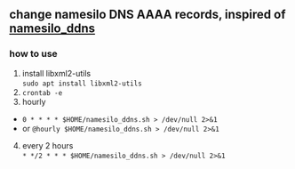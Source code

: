 ## change namesilo DNS AAAA records, inspired of [namesilo_ddns](https://github.com/pztop/namesilo_ddns)

### how to use
1. install libxml2-utils  
`sudo apt install libxml2-utils`
2. `crontab -e`  
3. hourly  
- `0 * * * * $HOME/namesilo_ddns.sh > /dev/null 2>&1`  
- or `@hourly $HOME/namesilo_ddns.sh > /dev/null 2>&1`
4. every 2 hours  
 `* */2 * * * $HOME/namesilo_ddns.sh > /dev/null 2>&1`
